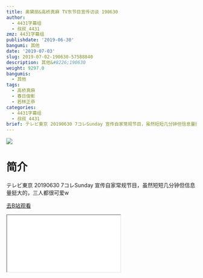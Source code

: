 ```yaml
---
title: 奥黛丽&高桥真麻 TV东节目宣传访谈 190630
author:
  - 4431字幕组
  - 叔叔_4431
zmz: 4431字幕组
publishdate: '2019-06-30'
bangumi: 其他
date: '2019-07-03'
slug: 2019-07-02-190630-57588840
description: 其他&#8226;190630
weight: 9297.0
bangumis:
  - 其他
tags:
  - 高桥真麻
  - 春日俊彰
  - 若林正恭
categories:
  - 4431字幕组
  - 叔叔_4431
brief: テレビ東京 20190630 7コレSunday 宣传自家常规节目，虽然短短几分钟但信息量挺大的，三人都很可爱w
---
```

![](https://raw.githubusercontent.com/tcgriffith/owaraisite/master/static/tmpimg/a8ac7cc5618a7460abdac38706d580f5656b9a22.jpg.480.jpg)
# 简介  
テレビ東京
20190630 7コレSunday
宣传自家常规节目，虽然短短几分钟但信息量挺大的，三人都很可爱w  

[去B站观看](https://www.bilibili.com/video/av57588840/)
<div class ="resp-container"><iframe class="testiframe" src="//player.bilibili.com/player.html?aid=57588840"", scrolling="no", allowfullscreen="true" > </iframe></div> 

